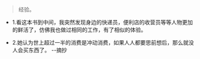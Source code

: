 >经验。

- 1.看这本书到中间，我突然发现身边的快递员，便利店的收营员等等人物更加的鲜活了，仿佛我也做过相同的工作，有了相似的体验。

- 2.她认为世上超过一半的消费是冲动消费，如果人人都要思前想后，那么就没人会买东西了。 --摘抄
